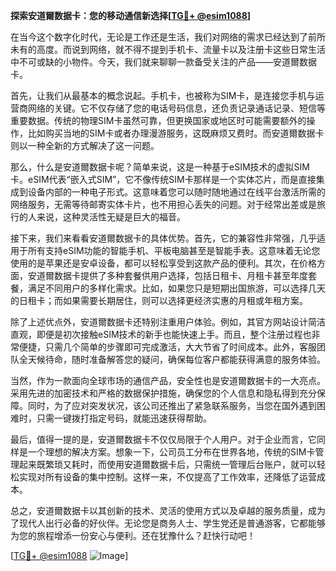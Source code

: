**探索安道爾数据卡：您的移动通信新选择[[TG💪+ @esim1088](https://t.me/s/esim1088)]**

在当今这个数字化时代，无论是工作还是生活，我们对网络的需求已经达到了前所未有的高度。而说到网络，就不得不提到手机卡、流量卡以及注册卡这些日常生活中不可或缺的小物件。今天，我们就来聊聊一款备受关注的产品——安道爾数据卡。

首先，让我们从最基本的概念说起。手机卡，也被称为SIM卡，是连接您手机与运营商网络的关键。它不仅存储了您的电话号码信息，还负责记录通话记录、短信等重要数据。传统的物理SIM卡虽然可靠，但更换国家或地区时可能需要额外的操作，比如购买当地的SIM卡或者办理漫游服务，这既麻烦又费时。而安道爾数据卡则以一种全新的方式解决了这一问题。

那么，什么是安道爾数据卡呢？简单来说，这是一种基于eSIM技术的虚拟SIM卡。eSIM代表“嵌入式SIM”，它不像传统SIM卡那样是一个实体芯片，而是直接集成到设备内部的一种电子形式。这意味着您可以随时随地通过在线平台激活所需的网络服务，无需等待邮寄实体卡片，也不用担心丢失的问题。对于经常出差或是旅行的人来说，这种灵活性无疑是巨大的福音。

接下来，我们来看看安道爾数据卡的具体优势。首先，它的兼容性非常强，几乎适用于所有支持eSIM功能的智能手机、平板电脑甚至是智能手表。这意味着无论您使用的是苹果还是安卓设备，都可以轻松享受到这款产品的便利。其次，在价格方面，安道爾数据卡提供了多种套餐供用户选择，包括日租卡、月租卡甚至年度套餐，满足不同用户的多样化需求。比如，如果您只是短期出国旅游，可以选择几天的日租卡；而如果需要长期居住，则可以选择更经济实惠的月租或年租方案。

除了上述优点外，安道爾数据卡还特别注重用户体验。例如，其官方网站设计简洁直观，即便是初次接触eSIM技术的新手也能快速上手。而且，整个注册过程也非常便捷，只需几个简单的步骤即可完成激活，大大节省了时间成本。此外，客服团队全天候待命，随时准备解答您的疑问，确保每位客户都能获得满意的服务体验。

当然，作为一款面向全球市场的通信产品，安全性也是安道爾数据卡的一大亮点。采用先进的加密技术和严格的数据保护措施，确保您的个人信息和隐私得到充分保障。同时，为了应对突发状况，该公司还推出了紧急联系服务，当您在国外遇到困难时，只需一键拨打指定号码，就能迅速获得帮助。

最后，值得一提的是，安道爾数据卡不仅仅局限于个人用户。对于企业而言，它同样是一个理想的解决方案。想象一下，公司员工分布在世界各地，传统的SIM卡管理起来既繁琐又耗时，而使用安道爾数据卡后，只需统一管理后台账户，就可以轻松实现对所有设备的集中控制。这样一来，不仅提高了工作效率，还降低了运营成本。

总之，安道爾数据卡以其创新的技术、灵活的使用方式以及卓越的服务质量，成为了现代人出行必备的好伙伴。无论您是商务人士、学生党还是普通游客，它都能够为您的旅程增添一份安心与便利。还在犹豫什么？赶快行动吧！

[[TG💪+ @esim1088](https://t.me/s/esim1088) ![Image](https://i.postimg.cc/4NQfJmqS/Snipaste-2025-05-13-00-14-12.png)]